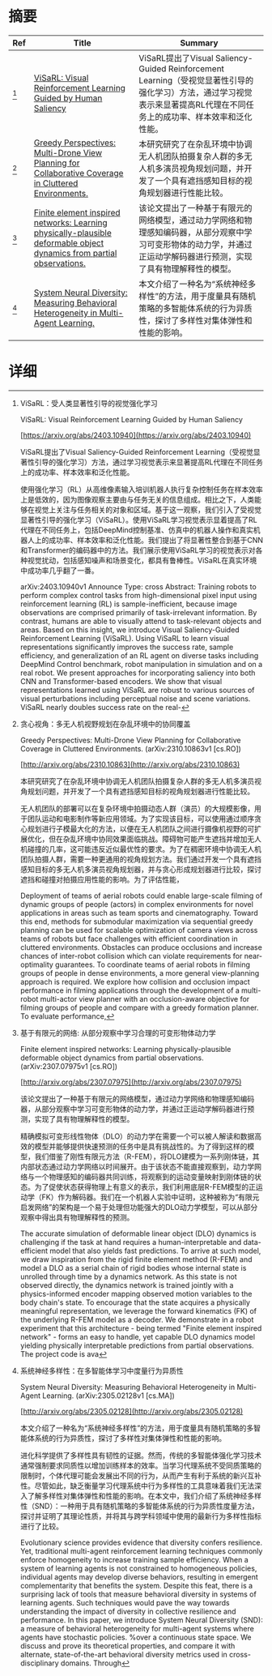 # 摘要

| Ref | Title | Summary |
| --- | --- | --- |
| [^1] | [ViSaRL: Visual Reinforcement Learning Guided by Human Saliency](https://arxiv.org/abs/2403.10940) | ViSaRL提出了Visual Saliency-Guided Reinforcement Learning（受视觉显著性引导的强化学习）方法，通过学习视觉表示来显著提高RL代理在不同任务上的成功率、样本效率和泛化性能。 |
| [^2] | [Greedy Perspectives: Multi-Drone View Planning for Collaborative Coverage in Cluttered Environments.](http://arxiv.org/abs/2310.10863) | 本研究研究了在杂乱环境中协调无人机团队拍摄复杂人群的多无人机多演员视角规划问题，并开发了一个具有遮挡感知目标的视角规划器进行性能比较。 |
| [^3] | [Finite element inspired networks: Learning physically-plausible deformable object dynamics from partial observations.](http://arxiv.org/abs/2307.07975) | 该论文提出了一种基于有限元的网络模型，通过动力学网络和物理感知编码器，从部分观察中学习可变形物体的动力学，并通过正运动学解码器进行预测，实现了具有物理解释性的模型。 |
| [^4] | [System Neural Diversity: Measuring Behavioral Heterogeneity in Multi-Agent Learning.](http://arxiv.org/abs/2305.02128) | 本文介绍了一种名为“系统神经多样性”的方法，用于度量具有随机策略的多智能体系统的行为异质性，探讨了多样性对集体弹性和性能的影响。 |

# 详细

[^1]: ViSaRL：受人类显著性引导的视觉强化学习

    ViSaRL: Visual Reinforcement Learning Guided by Human Saliency

    [https://arxiv.org/abs/2403.10940](https://arxiv.org/abs/2403.10940)

    ViSaRL提出了Visual Saliency-Guided Reinforcement Learning（受视觉显著性引导的强化学习）方法，通过学习视觉表示来显著提高RL代理在不同任务上的成功率、样本效率和泛化性能。

    

    使用强化学习（RL）从高维像素输入培训机器人执行复杂控制任务在样本效率上是低效的，因为图像观察主要由与任务无关的信息组成。相比之下，人类能够在视觉上关注与任务相关的对象和区域。基于这一观察，我们引入了受视觉显著性引导的强化学习（ViSaRL）。使用ViSaRL学习视觉表示显着提高了RL代理在不同任务上，包括DeepMind控制基准、仿真中的机器人操作和真实机器人上的成功率、样本效率和泛化性能。我们提出了将显著性整合到基于CNN和Transformer的编码器中的方法。我们展示使用ViSaRL学习的视觉表示对各种视觉扰动，包括感知噪声和场景变化，都具有鲁棒性。ViSaRL在真实环境中成功率几乎翻了一番。

    arXiv:2403.10940v1 Announce Type: cross  Abstract: Training robots to perform complex control tasks from high-dimensional pixel input using reinforcement learning (RL) is sample-inefficient, because image observations are comprised primarily of task-irrelevant information. By contrast, humans are able to visually attend to task-relevant objects and areas. Based on this insight, we introduce Visual Saliency-Guided Reinforcement Learning (ViSaRL). Using ViSaRL to learn visual representations significantly improves the success rate, sample efficiency, and generalization of an RL agent on diverse tasks including DeepMind Control benchmark, robot manipulation in simulation and on a real robot. We present approaches for incorporating saliency into both CNN and Transformer-based encoders. We show that visual representations learned using ViSaRL are robust to various sources of visual perturbations including perceptual noise and scene variations. ViSaRL nearly doubles success rate on the real-
    
[^2]: 贪心视角：多无人机视野规划在杂乱环境中的协同覆盖

    Greedy Perspectives: Multi-Drone View Planning for Collaborative Coverage in Cluttered Environments. (arXiv:2310.10863v1 [cs.RO])

    [http://arxiv.org/abs/2310.10863](http://arxiv.org/abs/2310.10863)

    本研究研究了在杂乱环境中协调无人机团队拍摄复杂人群的多无人机多演员视角规划问题，并开发了一个具有遮挡感知目标的视角规划器进行性能比较。

    

    无人机团队的部署可以在复杂环境中拍摄动态人群（演员）的大规模影像，用于团队运动和电影制作等新应用领域。为了实现该目标，可以使用通过顺序贪心规划进行子模最大化的方法，以便在无人机团队之间进行摄像机视野的可扩展优化，但在杂乱环境中协同效果面临挑战。障碍物可能产生遮挡并增加无人机碰撞的几率，这可能违反近似最优性的要求。为了在稠密环境中协调无人机团队拍摄人群，需要一种更通用的视角规划方法。我们通过开发一个具有遮挡感知目标的多无人机多演员视角规划器，并与贪心形成规划器进行比较，探讨遮挡和碰撞对拍摄应用性能的影响。为了评估性能，

    Deployment of teams of aerial robots could enable large-scale filming of dynamic groups of people (actors) in complex environments for novel applications in areas such as team sports and cinematography. Toward this end, methods for submodular maximization via sequential greedy planning can be used for scalable optimization of camera views across teams of robots but face challenges with efficient coordination in cluttered environments. Obstacles can produce occlusions and increase chances of inter-robot collision which can violate requirements for near-optimality guarantees. To coordinate teams of aerial robots in filming groups of people in dense environments, a more general view-planning approach is required. We explore how collision and occlusion impact performance in filming applications through the development of a multi-robot multi-actor view planner with an occlusion-aware objective for filming groups of people and compare with a greedy formation planner. To evaluate performance,
    
[^3]: 基于有限元的网络: 从部分观察中学习合理的可变形物体动力学

    Finite element inspired networks: Learning physically-plausible deformable object dynamics from partial observations. (arXiv:2307.07975v1 [cs.RO])

    [http://arxiv.org/abs/2307.07975](http://arxiv.org/abs/2307.07975)

    该论文提出了一种基于有限元的网络模型，通过动力学网络和物理感知编码器，从部分观察中学习可变形物体的动力学，并通过正运动学解码器进行预测，实现了具有物理解释性的模型。

    

    精确模拟可变形线性物体（DLO）的动力学在需要一个可以被人解读和数据高效的模型并能够提供快速预测的任务中是具有挑战性的。为了得到这样的模型，我们借鉴了刚性有限元方法（R-FEM），将DLO建模为一系列刚体链，其内部状态通过动力学网络以时间展开。由于该状态不能直接观察到，动力学网络与一个物理感知的编码器共同训练，将观察到的运动变量映射到刚体链的状态。为了促使状态获得物理上有意义的表示，我们利用底层R-FEM模型的正运动学（FK）作为解码器。我们在一个机器人实验中证明，这种被称为“有限元启发网络”的架构是一个易于处理但功能强大的DLO动力学模型，可以从部分观察中得出具有物理解释性的预测。

    The accurate simulation of deformable linear object (DLO) dynamics is challenging if the task at hand requires a human-interpretable and data-efficient model that also yields fast predictions. To arrive at such model, we draw inspiration from the rigid finite element method (R-FEM) and model a DLO as a serial chain of rigid bodies whose internal state is unrolled through time by a dynamics network. As this state is not observed directly, the dynamics network is trained jointly with a physics-informed encoder mapping observed motion variables to the body chain's state. To encourage that the state acquires a physically meaningful representation, we leverage the forward kinematics (FK) of the underlying R-FEM model as a decoder. We demonstrate in a robot experiment that this architecture - being termed "Finite element inspired network" - forms an easy to handle, yet capable DLO dynamics model yielding physically interpretable predictions from partial observations.  The project code is ava
    
[^4]: 系统神经多样性：在多智能体学习中度量行为异质性

    System Neural Diversity: Measuring Behavioral Heterogeneity in Multi-Agent Learning. (arXiv:2305.02128v1 [cs.MA])

    [http://arxiv.org/abs/2305.02128](http://arxiv.org/abs/2305.02128)

    本文介绍了一种名为“系统神经多样性”的方法，用于度量具有随机策略的多智能体系统的行为异质性，探讨了多样性对集体弹性和性能的影响。

    

    进化科学提供了多样性具有韧性的证据。然而，传统的多智能体强化学习技术通常强制要求同质性以增加训练样本的效率。当学习代理系统不受同质策略的限制时，个体代理可能会发展出不同的行为，从而产生有利于系统的新兴互补性。尽管如此，缺乏衡量学习代理系统中行为多样性的工具意味着我们无法深入了解多样性对集体弹性和性能的影响。在本文中，我们介绍了系统神经多样性（SND）：一种用于具有随机策略的多智能体系统的行为异质性度量方法，探讨并证明了其理论性质，并将其与跨学科领域中使用的最新行为多样性指标进行了比较。

    Evolutionary science provides evidence that diversity confers resilience. Yet, traditional multi-agent reinforcement learning techniques commonly enforce homogeneity to increase training sample efficiency. When a system of learning agents is not constrained to homogeneous policies, individual agents may develop diverse behaviors, resulting in emergent complementarity that benefits the system. Despite this feat, there is a surprising lack of tools that measure behavioral diversity in systems of learning agents. Such techniques would pave the way towards understanding the impact of diversity in collective resilience and performance. In this paper, we introduce System Neural Diversity (SND): a measure of behavioral heterogeneity for multi-agent systems where agents have stochastic policies. %over a continuous state space. We discuss and prove its theoretical properties, and compare it with alternate, state-of-the-art behavioral diversity metrics used in cross-disciplinary domains. Through
    

